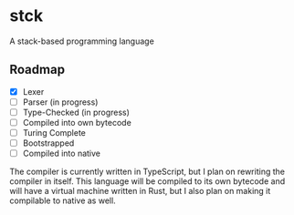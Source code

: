 # stck

A stack-based programming language

## Roadmap

- [x] Lexer
- [ ] Parser (in progress)
- [ ] Type-Checked (in progress)
- [ ] Compiled into own bytecode
- [ ] Turing Complete
- [ ] Bootstrapped
- [ ] Compiled into native

The compiler is currently written in TypeScript, but I plan on rewriting the compiler in itself.
This language will be compiled to its own bytecode and will have a virtual machine written in Rust, but I also plan on making it compilable to native as well.
